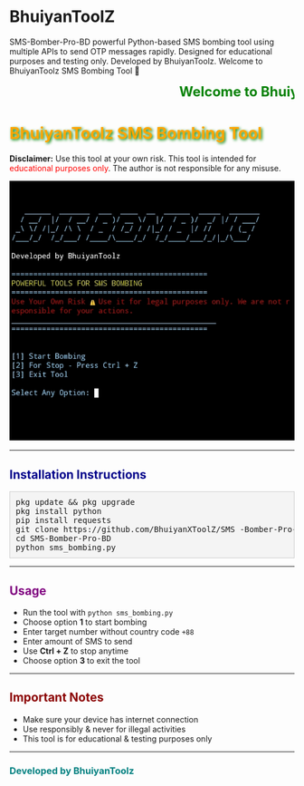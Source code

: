 # BhuiyanToolZ
SMS-Bomber-Pro-BD powerful Python-based SMS bombing tool using multiple APIs to send OTP messages rapidly. Designed for educational purposes and testing only. Developed by BhuiyanToolz.  Welcome to BhuiyanToolz SMS Bombing Tool 🚀
<!DOCTYPE html>
<html lang="en">
<head>
<meta charset="UTF-8" />
</head>
<body>

<marquee behavior="scroll" direction="left" scrollamount="10" style="color:green; font-weight:bold; font-size:24px;">
Welcome to BhuiyanToolz SMS Bombing Tool 🚀
</marquee>

<h1 style="color:orange; text-shadow: 2px 2px 5px green;">BhuiyanToolz SMS Bombing Tool</h1>
<p><strong>Disclaimer:</strong> Use this tool at your own risk. This tool is intended for <span style="color:red;">educational purposes only</span>. The author is not responsible for any misuse.</p>
<img src="Tools_ss.jpg" alt="jpg">
<hr />

<h2 style="color:darkblue;">Installation Instructions</h2>

<pre style="background:#f4f4f4; padding:10px; border:1px solid #ccc;">
pkg update && pkg upgrade
pkg install python
pip install requests
git clone https://github.com/BhuiyanXToolZ/SMS -Bomber-Pro-BD
cd SMS-Bomber-Pro-BD
python sms_bombing.py
</pre>

<hr />

<h2 style="color:purple;">Usage</h2>
<ul>
<li>Run the tool with <code>python sms_bombing.py</code></li>
<li>Choose option <strong>1</strong> to start bombing</li>
<li>Enter target number without country code <code>+88</code></li>
<li>Enter amount of SMS to send</li>
<li>Use <strong>Ctrl + Z</strong> to stop anytime</li>
<li>Choose option <strong>3</strong> to exit the tool</li>
</ul>

<hr />

<h2 style="color:darkred;">Important Notes</h2>
<ul>
<li>Make sure your device has internet connection</li>
<li>Use responsibly &amp; never for illegal activities</li>
<li>This tool is for educational &amp; testing purposes only</li>
</ul>

<hr />

<h3 style="color:teal;">Developed by BhuiyanToolz</h3>

</body>
</html>
